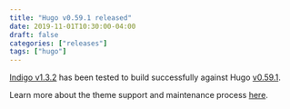 ```yaml
---
title: "Hugo v0.59.1 released"
date: 2019-11-01T10:30:00-04:00
draft: false
categories: ["releases"]
tags: ["hugo"]
---
```


[Indigo v1.3.2][last-release] has been tested to build successfully against Hugo [v0.59.1][hugo-release].

<!--more-->

Learn more about the theme support and maintenance process [here].

[hugo-release]: https://gohugo.io/news/0.59.1-relnotes/
[last-release]: /release/indigo-v1-3-2-released/
[here]: https://github.com/AngeloStavrow/indigo/blob/master/README.md#support-and-maintenance
